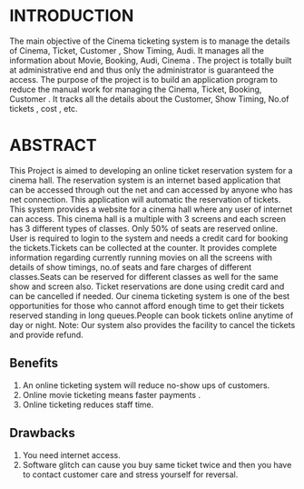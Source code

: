 # INTRODUCTION
The main objective of the Cinema ticketing system is to manage the details of Cinema, Ticket, Customer , Show Timing, Audi. It manages all the information about Movie, Booking, Audi, Cinema . The project is totally built at administrative end and thus only the administrator is guaranteed the access. The purpose of the project is to build an application program to reduce the manual work for managing the Cinema, Ticket, Booking, Customer . It tracks all the details about the Customer, Show Timing, No.of tickets , cost , etc.

# ABSTRACT
This Project is aimed to developing an online ticket reservation system for a cinema hall. The reservation system is an internet based application that can be accessed through out the net and can accessed by anyone who has net connection. This application will automatic the reservation of tickets.
This system provides a website for a cinema hall where any user of internet can access. This cinema hall is a multiple with 3 screens and each screen has 3 different types of classes. Only 50% of seats are reserved online.
User is required to login to the system and needs a credit card for booking the tickets.Tickets can be collected at the counter.
It provides complete information regarding currently running movies on all the screens with details of show timings, no.of seats and fare charges of different classes.Seats can be reserved for different classes as well for the same show and screen also. Ticket reservations are done using credit card and can be cancelled if needed.
Our cinema ticketing system is one of the best opportunities for those who cannot afford enough time to get their tickets reserved standing in long queues.People can book tickets online anytime of day or night.
Note: Our system also provides the facility to cancel the tickets and provide refund.

## Benefits
1. An online ticketing system will reduce no-show ups of customers.
2. Online movie ticketing means faster payments .
3. Online ticketing reduces staff time.

## Drawbacks
1.	You need  internet access.
2.	 Software glitch can cause you buy same ticket twice and then you have to contact customer care and stress yourself for reversal.



